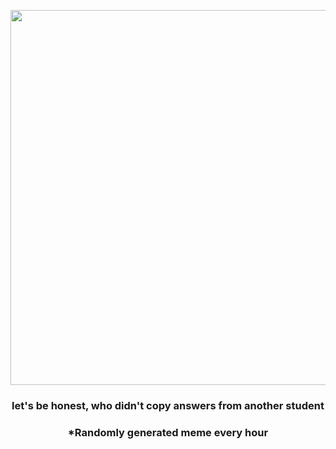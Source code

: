 <p align="center">
        <img src="https://i.redd.it/b1blbfzk03f91.gif" width="600" height="600">
        </p>
        <h3 align="center">let's be honest, who didn't copy answers from another student</h3>
        <h3 align="center">*Randomly generated meme every hour</h3>
    